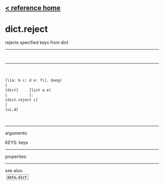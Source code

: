[< reference home](ceammc_lib.html)
---

# dict.reject


rejects specified keys from dict

---

<br>


---


```


[\[a: b c: d e: f\], bang(
|
[dict]     [list a e(
|          |.
[dict.reject c]
|
[ui.d]

            
```

---
arguments:

KEYS: keys<br>

---
properties:


---
see also:<br>
[![data.dict](img/object_data.dict.png)](data.dict.html)
